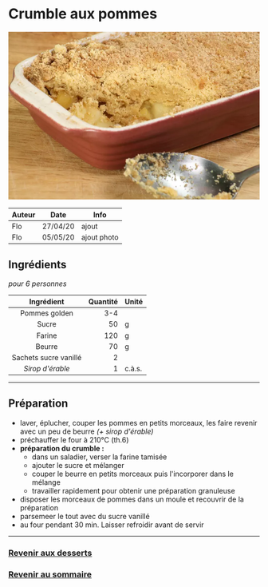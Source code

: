 # Crumble aux pommes

![photo](photos/crumble_aux_pommes.jpg)

| Auteur         | Date           | Info  |
| -------------- |:--------------:| ----- |
| Flo            | 27/04/20       | ajout |
| Flo            | 05/05/20       | ajout photo |

## Ingrédients

*pour 6 personnes*

| Ingrédient              | Quantité     | Unité
|:-----------------------:|-------------:|-------
| Pommes golden           |          3-4 |
| Sucre                   |           50 | g
| Farine                  |          120 | g
| Beurre                  |           70 | g
| Sachets sucre vanillé   |            2 |
| *Sirop d'érable*        |            1 | c.à.s.

___

## Préparation

* laver, éplucher, couper les pommes en petits morceaux, les faire revenir avec un peu de beurre *(+ sirop d'érable)*
* préchauffer le four à 210°C (th.6)
* **préparation du crumble :**
  * dans un saladier, verser la farine tamisée
  * ajouter le sucre et mélanger
  * couper le beurre en petits morceaux puis l'incorporer dans le mélange
  * travailler rapidement pour obtenir une préparation granuleuse
* disposer les morceaux de pommes dans un moule et recouvrir de la préparation
* parsemeer le tout avec du sucre vanillé
* au four pendant 30 min. Laisser refroidir avant de servir

___

### [Revenir aux desserts](https://github.com/fookinhell/TopChefCrew-Recipes/wiki/Desserts)

### [Revenir au sommaire](https://github.com/fookinhell/TopChefCrew-Recipes/wiki)
